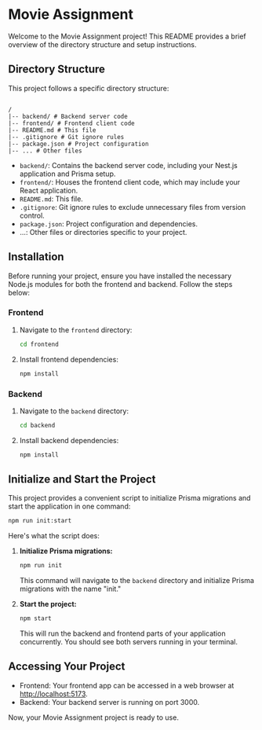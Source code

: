 # Movie Assignment

Welcome to the Movie Assignment project! This README provides a brief overview of the directory structure and setup instructions.

## Directory Structure

This project follows a specific directory structure:

```

/
|-- backend/ # Backend server code
|-- frontend/ # Frontend client code
|-- README.md # This file
|-- .gitignore # Git ignore rules
|-- package.json # Project configuration
|-- ... # Other files

```

- `backend/`: Contains the backend server code, including your Nest.js application and Prisma setup.
- `frontend/`: Houses the frontend client code, which may include your React application.
- `README.md`: This file.
- `.gitignore`: Git ignore rules to exclude unnecessary files from version control.
- `package.json`: Project configuration and dependencies.
- ...: Other files or directories specific to your project.

## Installation

Before running your project, ensure you have installed the necessary Node.js modules for both the frontend and backend. Follow the steps below:

### Frontend

1. Navigate to the `frontend` directory:

   ```sh
   cd frontend
   ```

2. Install frontend dependencies:

   ```sh
   npm install
   ```

### Backend

1. Navigate to the `backend` directory:

   ```sh
   cd backend
   ```

2. Install backend dependencies:

   ```sh
   npm install
   ```

## Initialize and Start the Project

This project provides a convenient script to initialize Prisma migrations and start the application in one command:

```sh
npm run init:start
```

Here's what the script does:

1. **Initialize Prisma migrations:**

   ```sh
   npm run init
   ```

   This command will navigate to the `backend` directory and initialize Prisma migrations with the name "init."

2. **Start the project:**

   ```sh
   npm start
   ```

   This will run the backend and frontend parts of your application concurrently. You should see both servers running in your terminal.

## Accessing Your Project

- Frontend: Your frontend app can be accessed in a web browser at [http://localhost:5173](http://localhost:5173).
- Backend: Your backend server is running on port 3000.

Now, your Movie Assignment project is ready to use.
